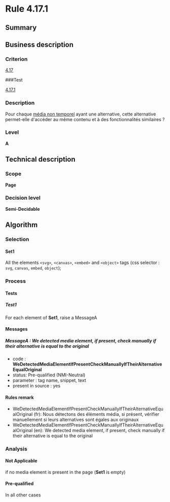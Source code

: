 # Rule 4.17.1

## Summary

## Business description

### Criterion

[4.17](http://references.modernisation.gouv.fr/rgaa/criteres.html#crit-4-17)

###Test

[4.17.1](http://references.modernisation.gouv.fr/rgaa/criteres.html#test-4-17-1)

### Description

Pour chaque <a href="http://references.modernisation.gouv.fr/rgaa/glossaire.html#mdia-non-temporel">m&eacute;dia non temporel</a> ayant une alternative, cette alternative permet-elle d'acc&eacute;der au m&ecirc;me contenu et &agrave; des fonctionnalit&eacute;s similaires ?

### Level

**A**

## Technical description

### Scope

**Page**

### Decision level

**Semi-Decidable**

## Algorithm

### Selection

#### Set1

All the elements `<svg>`, `<canvas>`, `<embed>` and `<object>` tags (css selector : `svg`, `canvas`, `embed`, `object`);

### Process

#### Tests

##### Test1

For each element of **Set1**, raise a MessageA

#### Messages

##### MessageA : We detected media element, if present, check manually if their alternative is equal to the original

-    code : **WeDetectedMediaElementIfPresentCheckManuallyIfTheirAlternativeEqualOriginal** 
-    status: Pre-qualified (NMI-Neutral)
-    parameter : tag name, snippet, text
-    present in source : yes

#### Rules remark

 * WeDetectedMediaElementIfPresentCheckManuallyIfTheirAlternativeEqualOriginal (fr): Nous d&eacute;tectons des &eacute;l&eacute;ments m&eacute;dia, si pr&eacute;sent, v&eacute;rifier manuellement si leurs alternatives sont &eacute;gales aux originaux
 * WeDetectedMediaElementIfPresentCheckManuallyIfTheirAlternativeEqualOriginal (en): We detected media element, if present, check manually if their alternative is equal to the original

### Analysis

#### Not Applicable

if no media element is present in the page (**Set1** is empty)

#### Pre-qualified 

In all other cases
